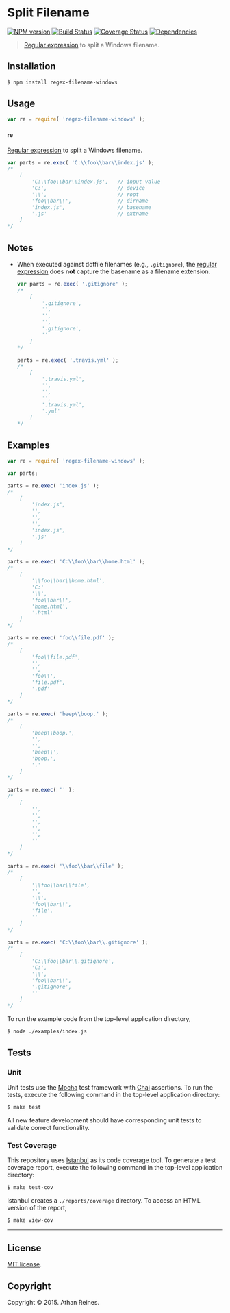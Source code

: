 Split Filename
===
[![NPM version][npm-image]][npm-url] [![Build Status][travis-image]][travis-url] [![Coverage Status][codecov-image]][codecov-url] [![Dependencies][dependencies-image]][dependencies-url]

> [Regular expression](https://developer.mozilla.org/en-US/docs/Web/JavaScript/Guide/Regular_Expressions) to split a Windows filename.


## Installation

``` bash
$ npm install regex-filename-windows
```


## Usage

``` javascript
var re = require( 'regex-filename-windows' );
```

#### re

[Regular expression](https://developer.mozilla.org/en-US/docs/Web/JavaScript/Guide/Regular_Expressions) to split a Windows filename. 

``` javascript
var parts = re.exec( 'C:\\foo\\bar\\index.js' );
/*
	[
		'C:\\foo\\bar\\index.js',   // input value
		'C:',                       // device
		'\\',                       // root
		'foo\\bar\\',               // dirname
		'index.js',                 // basename
		'.js'                       // extname
	]
*/
```

## Notes

*	When executed against dotfile filenames (e.g., `.gitignore`), the [regular expression](https://developer.mozilla.org/en-US/docs/Web/JavaScript/Guide/Regular_Expressions) does __not__ capture the basename as a filename extension.

	``` javascript
	var parts = re.exec( '.gitignore' );
	/*
		[
			'.gitignore',
			'',
			'',
			'',
			'.gitignore',
			''
		]
	*/

	parts = re.exec( '.travis.yml' );
	/*
		[
			'.travis.yml',
			'',
			'',
			'',
			'.travis.yml',
			'.yml'
		]
	*/
	```


## Examples

``` javascript
var re = require( 'regex-filename-windows' );

var parts;

parts = re.exec( 'index.js' );
/*
	[
		'index.js',
		'',
		'',
		'',
		'index.js',
		'.js'
	]
*/

parts = re.exec( 'C:\\foo\\bar\\home.html' );
/*
	[
		'\\foo\\bar\\home.html',
		'C:'
		'\\',
		'foo\\bar\\',
		'home.html',
		'.html'
	]
*/

parts = re.exec( 'foo\\file.pdf' );
/*
	[
		'foo\\file.pdf',
		'',
		'',
		'foo\\',
		'file.pdf',
		'.pdf'
	]
*/

parts = re.exec( 'beep\\boop.' );
/*
	[
		'beep\\boop.',
		'',
		'',
		'beep\\',
		'boop.',
		'.'
	]
*/

parts = re.exec( '' );
/*
	[
		'',
		'',
		'',
		'',
		'',
		''
	]
*/

parts = re.exec( '\\foo\\bar\\file' );
/*
	[
		'\\foo\\bar\\file',
		'',
		'\\',
		'foo\\bar\\',
		'file',
		''
	]
*/

parts = re.exec( 'C:\\foo\\bar\\.gitignore' );
/*
	[
		'C:\\foo\\bar\\.gitignore',
		'C:',
		'\\',
		'foo\\bar\\',
		'.gitignore',
		''
	]
*/
```

To run the example code from the top-level application directory,

``` bash
$ node ./examples/index.js
```


## Tests

### Unit

Unit tests use the [Mocha](http://mochajs.org/) test framework with [Chai](http://chaijs.com) assertions. To run the tests, execute the following command in the top-level application directory:

``` bash
$ make test
```

All new feature development should have corresponding unit tests to validate correct functionality.


### Test Coverage

This repository uses [Istanbul](https://github.com/gotwarlost/istanbul) as its code coverage tool. To generate a test coverage report, execute the following command in the top-level application directory:

``` bash
$ make test-cov
```

Istanbul creates a `./reports/coverage` directory. To access an HTML version of the report,

``` bash
$ make view-cov
```


---
## License

[MIT license](http://opensource.org/licenses/MIT).


## Copyright

Copyright &copy; 2015. Athan Reines.


[npm-image]: http://img.shields.io/npm/v/regex-filename-windows.svg
[npm-url]: https://npmjs.org/package/regex-filename-windows

[travis-image]: http://img.shields.io/travis/kgryte/regex-filename-windows/master.svg
[travis-url]: https://travis-ci.org/kgryte/regex-filename-windows

[codecov-image]: https://img.shields.io/codecov/c/github/kgryte/regex-filename-windows/master.svg
[codecov-url]: https://codecov.io/github/kgryte/regex-filename-windows?branch=master

[dependencies-image]: http://img.shields.io/david/kgryte/regex-filename-windows.svg
[dependencies-url]: https://david-dm.org/kgryte/regex-filename-windows

[dev-dependencies-image]: http://img.shields.io/david/dev/kgryte/regex-filename-windows.svg
[dev-dependencies-url]: https://david-dm.org/dev/kgryte/regex-filename-windows

[github-issues-image]: http://img.shields.io/github/issues/kgryte/regex-filename-windows.svg
[github-issues-url]: https://github.com/kgryte/regex-filename-windows/issues
